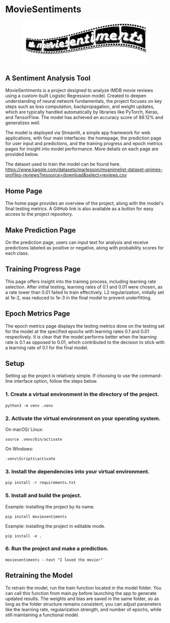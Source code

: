# MovieSentiments

<div align="center">
    <img src="moviesentiments_logo_image.png" alt="Screenshot of the logo" width="400">
</div>

## A Sentiment Analysis Tool

MovieSentiments is a project designed to analyze IMDB movie reviews using a custom-built Logistic Regression model. Created to deepen understanding of neural network fundamentals, the project focuses on key steps such as loss computation, backpropagation, and weight updates, which are typically handled automatically by libraries like PyTorch, Keras, and TensorFlow. The model has achieved an accuracy score of 88.12% and generalizes well.

The model is deployed via Streamlit, a simple app framework for web applications, with four main interfaces: the homepage, the prediction page for user input and predictions, and the training progress and epoch metrics pages for insight into model performance. More details on each page are provided below.

The dataset used to train the model can be found here. https://www.kaggle.com/datasets/marlesson/myanimelist-dataset-animes-profiles-reviews?resource=download&select=reviews.csv

## Home Page

The home page provides an overview of the project, along with the model's final testing metrics. A GitHub link is also available as a button for easy access to the project repository.

## Make Prediction Page

On the prediction page, users can input text for analysis and receive predictions labeled as positive or negative, along with probability scores for each class.

## Training Progress Page

This page offers insight into the training process, including learning rate selection. After initial testing, learning rates of 0.1 and 0.01 were chosen, as a rate lower than 0.01 failed to train effectively. L2 regularization, initially set at 1e-2, was reduced to 1e-3 in the final model to prevent underfitting.

## Epoch Metrics Page

The epoch metrics page displays the testing metrics done on the testing set for the model at the specified epochs with learning rates 0.1 and 0.01 respectively. It is clear that the model performs better when the learning rate is 0.1 as opposed to 0.01, which contributed to the decision to stick with a learning rate of 0.1 for the final model.

## Setup

Setting up the project is relatively simple. If choosing to use the command-line interface option, follow the steps below.

### 1. Create a virtual environment in the directory of the project.
```
python3 -m venv .venv
```

### 2. Activate the virtual environment on your operating system.

On macOS/ Linux:

```
source .venv/bin/activate
```

On Windows:

```
.venv\Scripts\activate
```

### 3. Install the dependencies into your virtual environment.
```
pip install -r requirements.txt
```

### 5. Install and build the project.

Example: installing the project by its name. 
```
pip install moviesentiments
```

Example: installing the project in editable mode. 
```
pip install -e .
```
### 6. Run the project and make a prediction.
```
moviesentiments --text "I loved the movie!"
```

## Retraining the Model

To retrain the model, run the train function located in the model folder. You can call this function from main.py before launching the app to generate updated results. The weights and bias are saved in the same folder, so as long as the folder structure remains consistent, you can adjust parameters like the learning rate, regularization strength, and number of epochs, while still maintaining a functional model.